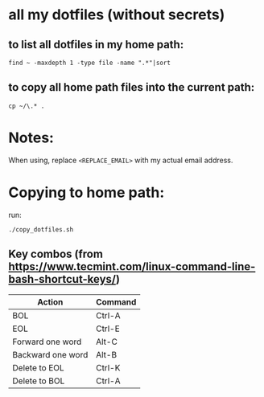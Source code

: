 # all my dotfiles (without secrets)

## to list all dotfiles in my home path:

```
find ~ -maxdepth 1 -type file -name ".*"|sort
```

## to copy all home path files into the current path:

```
cp ~/\.* .
```

# Notes:

When using, replace `<REPLACE_EMAIL>` with my actual email address.

# Copying to home path:

run:

```
./copy_dotfiles.sh
```

## Key combos (from https://www.tecmint.com/linux-command-line-bash-shortcut-keys/)

|Action|Command|
|------|-------|
|BOL|Ctrl-A|
|EOL|Ctrl-E|
|Forward one word|Alt-C|
|Backward one word|Alt-B|
|Delete to EOL|Ctrl-K|
|Delete to BOL|Ctrl-A|
